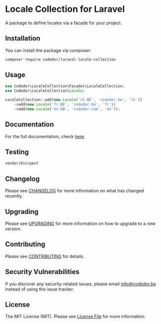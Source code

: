 # Locale Collection for Laravel

A package to define locales via a facade for your project.

## Installation

You can install the package via composer:

```bash
composer require codedor/laravel-locale-collection
```

## Usage

```php
use Codedor\LocaleCollection\Facades\LocaleCollection;
use Codedor\LocaleCollection\Locale;

LocaleCollection::add(new Locale('nl-BE', 'codedor.be', 'nl'))
    ->add(new Locale('fr-BE', 'codedor.be', 'fr'))
    ->add(new Locale('en-GB', 'codedor.com', 'en'));
```

## Documentation

For the full documentation, check [here](./docs/index.md).

## Testing

```bash
vendor/bin/pest
```

## Changelog

Please see [CHANGELOG](CHANGELOG.md) for more information on what has changed recently.

## Upgrading

Please see [UPGRADING](UPGRADING.md) for more information on how to upgrade to a new version.

## Contributing

Please see [CONTRIBUTING](CONTRIBUTING.md) for details.

## Security Vulnerabilities

If you discover any security-related issues, please email info@codedor.be instead of using the issue tracker.

## License

The MIT License (MIT). Please see [License File](LICENSE.md) for more information.

